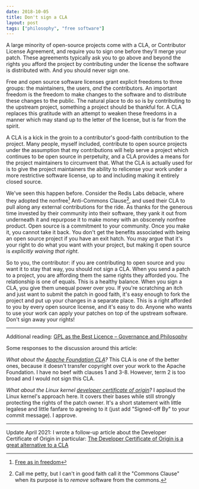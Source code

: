```yaml
---
date: 2018-10-05
title: Don't sign a CLA
layout: post
tags: ["philosophy", "free software"]
---
```


A large minority of open-source projects come with a CLA, or Contributor License
Agreement, and require you to sign one before they'll merge your patch. These
agreements typically ask you to go above and beyond the rights you afford the
project by contributing under the license the software is distributed with. And
you should never sign one.

Free and open source software licenses grant explicit freedoms to three groups:
the maintainers, the users, *and* the contributors. An important freedom is the
freedom to make changes to the software and to distribute these changes to the
public. The natural place to do so is by contributing to the upstream project,
something a project should be thankful for. A CLA replaces this gratitude with
an attempt to weaken these freedoms in a manner which may stand up to the letter
of the license, but is far from the spirit.

A CLA is a kick in the groin to a contributor's good-faith contribution to the
project. Many people, myself included, contribute to open source projects under
the assumption that my contributions will help serve a project which continues
to be open source in perpetuity, and a CLA provides a means for the project
maintainers to circumvent that. What the CLA is actually used for is to give the
project maintainers the ability to relicense your work under a more restrictive
software license, up to and including making it entirely closed source.

We've seen this happen before. Consider the Redis Labs debacle, where they
adopted the nonfree[^1] Anti-Commons Clause[^2], and used their CLA to pull along
any external contributions for the ride. As thanks for the generous time
invested by their community into their software, they yank it out from
underneath it and repurpose it to make money with an obscenely nonfree product.
Open source is a commitment to your community. Once you make it, you cannot take
it back. You don't get the benefits associated with being an open source project
if you have an exit hatch. You may argue that it's your right to do what you
want with your project, but making it open source is *explicitly waiving that
right*.

[^1]: [Free as in freedom](/2018/08/22/Commons-clause-will-destroy-open-source.html)
[^2]: Call me petty, but I can't in good faith call it the "Commons Clause" when its purpose is to *remove* software from the commons.

So to you, the contributor: if you are contributing to open source and you want
it to stay that way, you should not sign a CLA. When you send a patch to a
project, you are affording them the same rights they afforded you. The
relationship is one of equals. This is a healthy balance. When you sign a CLA,
you give them unequal power over you. If you're scratching an itch and just
want to submit the patch in good faith, it's easy enough to fork the project and
put up your changes in a separate place. This is a right afforded to you by
every open source license, and it's easy to do. Anyone who wants to use your
work can apply your patches on top of the upstream software. Don't sign away
your rights!

---

Additional reading: [GPL as the Best Licence – Governance and Philosophy](https://blog.hansenpartnership.com/gpl-as-the-best-licence-governance-and-philosophy/)

Some responses to the discussion around this article:

*What about the [Apache Foundation
CLA](https://www.apache.org/licenses/cla-corporate.txt)?* This CLA is one of the
better ones, because it doesn't transfer copyright over your work to the Apache
Foundation. I have no beef with clauses 1 and 3-8. However, term 2 is too broad
and I would not sign this CLA.

*What about the Linux kernel [developer certificate of
origin](https://elinux.org/Developer_Certificate_Of_Origin)?* I applaud the
Linux kernel's approach here. It covers their bases while still strongly
protecting the rights of the patch owner. It's a short statement with little
legalese and little fanfare to agreeing to it (just add "Signed-off By" to your
commit message). I approve.

---

Update April 2021: I wrote a follow-up article about the Developer Certificate
of Origin in particular: [The Developer Certificate of Origin is a great alternative to a CLA][dco]

[dco]: https://drewdevault.com/2021/04/12/DCO.html
